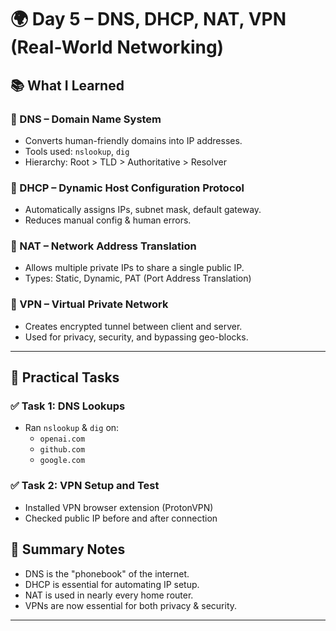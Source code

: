 # 🌍 Day 5 – DNS, DHCP, NAT, VPN (Real-World Networking)

## 📚 What I Learned

### 🔹 DNS – Domain Name System
- Converts human-friendly domains into IP addresses.
- Tools used: `nslookup`, `dig`
- Hierarchy: Root > TLD > Authoritative > Resolver

### 🔹 DHCP – Dynamic Host Configuration Protocol
- Automatically assigns IPs, subnet mask, default gateway.
- Reduces manual config & human errors.

### 🔹 NAT – Network Address Translation
- Allows multiple private IPs to share a single public IP.
- Types: Static, Dynamic, PAT (Port Address Translation)

### 🔹 VPN – Virtual Private Network
- Creates encrypted tunnel between client and server.
- Used for privacy, security, and bypassing geo-blocks.

---

## 🔧 Practical Tasks

### ✅ Task 1: DNS Lookups
- Ran `nslookup` & `dig` on:
  - `openai.com`
  - `github.com`
  - `google.com`



### ✅ Task 2: VPN Setup and Test
- Installed VPN browser extension (ProtonVPN)
- Checked public IP before and after connection




## 🧾 Summary Notes

- DNS is the "phonebook" of the internet.
- DHCP is essential for automating IP setup.
- NAT is used in nearly every home router.
- VPNs are now essential for both privacy & security.

---

